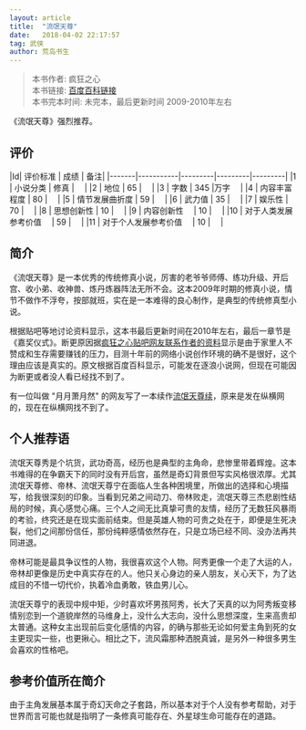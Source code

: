 ```yaml
---
layout: article
title:  "流氓天尊"
date:   2018-04-02 22:17:57
tag: 武侠
author: 荒岛书生
---
```


> 本书作者:  疯狂之心  
> 本书链接:  [百度百科链接](https://baike.baidu.com/item/%E6%B5%81%E6%B0%93%E5%A4%A9%E5%B0%8A)  
> 本书完本时间: 未完本，最后更新时间 2009-2010年左右

《流氓天尊》强烈推荐。
<!---more--->


## 评价

|Id| 评价标准   |  成绩 | 备注|
|-------|-----------|---------|---------|---------|
|1 | 小说分类        | 修真  |　 |
|2 | 地位            | 65  |　 |
|3 | 字数            | 345  |万字　 |
|4 | 内容丰富程度     | 80  |　 |
|5 | 情节发展曲折度    | 59  |　 |
|6 | 武力值          | 35  |　 |
|7 | 娱乐性           | 70  |　 |
|8 | 思想创新性       | 10  |　 |
|9 | 内容创新性　      | 10  |　 |
|10 | 对于人类发展参考价值　        | 59  |　 |
|11 | 对于个人发展参考价值　        | 10  |　 |

## 简介
《流氓天尊》是一本优秀的传统修真小说，厉害的老爷爷师傅、练功升级、开后宫、收小弟、收神兽、炼丹炼器阵法无所不会。这本2009年时期的修真小说，情节不做作不浮夸，按部就班，实在是一本难得的良心制作，是典型的传统修真型小说。

根据贴吧等地讨论资料显示，这本书最后更新时间在2010年左右，最后一章节是《嘉奖仪式》。断更原因据[疯狂之心贴吧网友联系作者的资料](http://dq.tieba.com/p/3885383980)显示是由于家里人不赞成和生存需要赚钱的压力，目测十年前的网络小说创作环境的确不是很好，这个理由应该是真实的。原文根据百度百科显示，可能发在逐浪小说网，但现在可能因为断更或者没人看已经找不到了。

有一位叫做 "月月萧月然" 的网友写了一本续作[流氓天尊续](http://liumengtianzunxu.quanben-xiaoshuo.com/)，原来是发在纵横网的，现在在纵横网找不到了。

## 个人推荐语
流氓天尊秀是个坑货，武功奇高，经历也是典型的主角命，悲惨里带着辉煌。这本书难得的在争霸天下的同时没有开后宫，虽然是奇幻背景但写实风格很浓厚。尤其流氓天尊修、帝林、流氓天尊宁在面临人生各种困境里，所做出的选择和心境描写，给我很深刻的印象。当看到兄弟之间动刀、帝林败走，流氓天尊三杰悲剧性结局的时候，真心感觉心痛。三个人之间无比真挚可贵的友情，经历了无数狂风暴雨的考验，终究还是在现实面前结束。但是英雄人物的可贵之处在于，即便是生死决裂，他们之间那份信任，那份纯粹感情依然存在，只是立场已经不同、没办法再共同进退。

帝林可能是最具争议性的人物，我很喜欢这个人物。阿秀更像一个走了大运的人，帝林却更像是历史中真实存在的人。他只关心身边的亲人朋友，关心天下，为了达成目的不惜一切代价，执着冷血勇敢，铁血男儿心。

流氓天尊宁的表现中规中矩，少时喜欢坏男孩阿秀，长大了天真的以为阿秀叛变移情别恋到一个道貌岸然的马维身上，没什么大志向，没什么思想深度，生来高贵却太普通。这种女主出现前后变化感情的内容，的确与那些无论如何爱主角到死的女主更现实一些，也更揪心。相比之下，流风霜那种洒脱真诚，是另外一种很多男生会喜欢的性格吧。


## 参考价值所在简介
由于主角发展基本属于奇幻天命之子套路，所以基本对于个人没有参考帮助，对于世界而言可能也就是指明了一条修真可能存在、外星球生命可能存在的道路。
